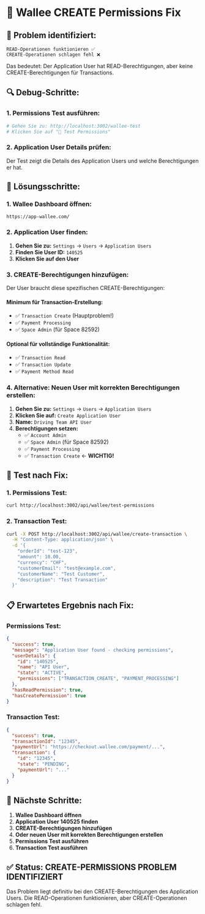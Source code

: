 # 🔧 Wallee CREATE Permissions Fix

## 🚨 **Problem identifiziert:**
```
READ-Operationen funktionieren ✅
CREATE-Operationen schlagen fehl ❌
```

Das bedeutet: Der Application User hat READ-Berechtigungen, aber keine CREATE-Berechtigungen für Transactions.

## 🔍 **Debug-Schritte:**

### **1. Permissions Test ausführen:**
```bash
# Gehen Sie zu: http://localhost:3002/wallee-test
# Klicken Sie auf "🔐 Test Permissions"
```

### **2. Application User Details prüfen:**
Der Test zeigt die Details des Application Users und welche Berechtigungen er hat.

## 🔧 **Lösungsschritte:**

### **1. Wallee Dashboard öffnen:**
```
https://app-wallee.com/
```

### **2. Application User finden:**
1. **Gehen Sie zu:** `Settings` → `Users` → `Application Users`
2. **Finden Sie User ID:** `140525`
3. **Klicken Sie auf den User**

### **3. CREATE-Berechtigungen hinzufügen:**
Der User braucht diese spezifischen CREATE-Berechtigungen:

#### **Minimum für Transaction-Erstellung:**
- ✅ `Transaction Create` (Hauptproblem!)
- ✅ `Payment Processing`
- ✅ `Space Admin` (für Space 82592)

#### **Optional für vollständige Funktionalität:**
- ✅ `Transaction Read`
- ✅ `Transaction Update`
- ✅ `Payment Method Read`

### **4. Alternative: Neuen User mit korrekten Berechtigungen erstellen:**
1. **Gehen Sie zu:** `Settings` → `Users` → `Application Users`
2. **Klicken Sie auf:** `Create Application User`
3. **Name:** `Driving Team API User`
4. **Berechtigungen setzen:**
   - ✅ `Account Admin`
   - ✅ `Space Admin` (für Space 82592)
   - ✅ `Payment Processing`
   - ✅ `Transaction Create` ← **WICHTIG!**

## 🧪 **Test nach Fix:**

### **1. Permissions Test:**
```bash
curl http://localhost:3002/api/wallee/test-permissions
```

### **2. Transaction Test:**
```bash
curl -X POST http://localhost:3002/api/wallee/create-transaction \
  -H "Content-Type: application/json" \
  -d '{
    "orderId": "test-123",
    "amount": 10.00,
    "currency": "CHF",
    "customerEmail": "test@example.com",
    "customerName": "Test Customer",
    "description": "Test Transaction"
  }'
```

## 📋 **Erwartetes Ergebnis nach Fix:**

### **Permissions Test:**
```json
{
  "success": true,
  "message": "Application User found - checking permissions",
  "userDetails": {
    "id": "140525",
    "name": "API User",
    "state": "ACTIVE",
    "permissions": ["TRANSACTION_CREATE", "PAYMENT_PROCESSING"]
  },
  "hasReadPermission": true,
  "hasCreatePermission": true
}
```

### **Transaction Test:**
```json
{
  "success": true,
  "transactionId": "12345",
  "paymentUrl": "https://checkout.wallee.com/payment/...",
  "transaction": {
    "id": "12345",
    "state": "PENDING",
    "paymentUrl": "..."
  }
}
```

## 🎯 **Nächste Schritte:**

1. **Wallee Dashboard öffnen**
2. **Application User 140525 finden**
3. **CREATE-Berechtigungen hinzufügen**
4. **Oder neuen User mit korrekten Berechtigungen erstellen**
5. **Permissions Test ausführen**
6. **Transaction Test ausführen**

## ✅ **Status: CREATE-PERMISSIONS PROBLEM IDENTIFIZIERT**

Das Problem liegt definitiv bei den CREATE-Berechtigungen des Application Users. Die READ-Operationen funktionieren, aber CREATE-Operationen schlagen fehl.
